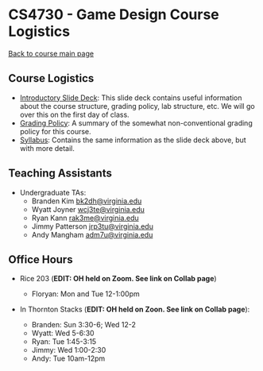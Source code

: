 CS4730 - Game Design Course Logistics
===============================

[Back to course main page](../index.html)

<a name="introduction"></a>Course Logistics
---------------------------------------

- [Introductory Slide Deck](../slides/00-courseIntro.pptx): This slide deck contains useful information about the course structure, grading policy, lab structure, etc. We will go over this on the first day of class.
- [Grading Policy](./grading.html): A summary of the somewhat non-conventional grading policy for this course.
- [Syllabus](./syllabus.html): Contains the same information as the slide deck above, but with more detail.


<a name="TAs"></a>Teaching Assistants
---------------------------------------

- Undergraduate TAs:
	- Branden Kim  [bk2dh@virginia.edu](mailto:bk2dh@virginia.edu)
	- Wyatt Joyner [wcj3te@virginia.edu](mailto:wcj3te@virginia.edu)
	- Ryan Kann [rak3me@virginia.edu](mailto:rak3me@virginia.edu)
	- Jimmy Patterson [jrp3tu@virginia.edu](mailto:jrp3tu@virginia.edu)
	- Andy Mangham [adm7u@virginia.edu](mailto:adm7u@virginia.edu)


<a name="TAs"></a>Office Hours
---------------------------------------

- Rice 203 (**EDIT: OH held on Zoom. See link on Collab page**)
	- Floryan: Mon and Tue 12-1:00pm
	
- In Thornton Stacks (**EDIT: OH held on Zoon. See link on Collab page**):
	- Branden: Sun 3:30-6; Wed 12-2
	- Wyatt: Wed 5-6:30
	- Ryan: Tue 1:45-3:15
	- Jimmy: Wed 1:00-2:30
	- Andy: Tue 10am-12pm
